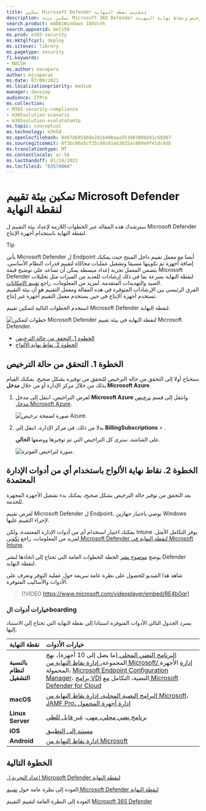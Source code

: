 ```yaml
---
title: تمكين Microsoft Defender لتقييم نقطة النهاية
description: تمكين بيئة Microsoft 365 Defender التجريبية أو التجريبية، بما في ذلك التحقق من حالة الترخيص ونقاط نهاية التهيئة
search.product: eADQiWindows 10XVcnh
search.appverid: met150
ms.prod: m365-security
ms.mktglfcycl: deploy
ms.sitesec: library
ms.pagetype: security
f1.keywords:
- NOCSH
ms.author: macapara
author: mjcaparas
ms.date: 07/09/2021
ms.localizationpriority: medium
manager: dansimp
audience: ITPro
ms.collection:
- M365-security-compliance
- m365solution-scenario
- m365solution-evalutatemtp
ms.topic: conceptual
ms.technology: m365d
ms.openlocfilehash: 846fd6854b8e2dcb408aaa55348380bb91c6b907
ms.sourcegitcommit: 6f3bc00a5cf25c48c61eb3835ac069e9f41dc4db
ms.translationtype: MT
ms.contentlocale: ar-SA
ms.lasthandoff: 01/24/2022
ms.locfileid: "63574004"
---
```

# <a name="enable-microsoft-defender-for-endpoint-evaluation-environment"></a>تمكين بيئة تقييم Microsoft Defender لنقطة النهاية


سترشدك هذه المقالة عبر الخطوات اللازمة لإعداد بيئة التقييم ل Microsoft Defender لنقطة النهاية باستخدام أجهزة الإنتاج. 


> [!TIP]
> يأتي Microsoft Defender ل Endpoint أيضا مع معمل تقييم داخل المنتج حيث يمكنك إضافة أجهزة تم تكوينها مسبقا وتشغيل عمليات محاكاة لتقييم قدرات النظام الأساسي. يتضمن المعمل تجربة إعداد مبسطة يمكن أن تساعد على توضيح قيمة Microsoft Defender لنقطة النهاية بسرعة بما في ذلك إرشادات للعديد من الميزات مثل تحليلات الصيد والتهديدات المتقدمة. لمزيد من المعلومات، راجع [تقييم الإمكانات](../defender-endpoint/evaluation-lab.md). <br> الفرق الرئيسي بين الإرشادات المتوفرة في هذه المقالة ومعمل التقييم هو أن بيئة التقييم تستخدم أجهزة الإنتاج في حين يستخدم معمل التقييم أجهزة غير إنتاج. 

استخدم الخطوات التالية لتمكين تقييم Microsoft Defender لنقطة النهاية.

![خطوات لتمكين Microsoft Defender لنقطة النهاية في بيئة تقييم Microsoft Defender.](../../media/defender/m365-defender-endpoint-eval-enable-steps.png)

- [الخطوة 1. التحقق من حالة الترخيص](#step-1-check-license-state)
- [الخطوة 2. نقاط نهاية الألواح](#step-2-onboard-endpoints-using-any-of-the-supported-management-tools)


## <a name="step-1-check-license-state"></a>الخطوة 1. التحقق من حالة الترخيص

ستحتاج أولا إلى التحقق من حالة الترخيص للتحقق من توفيره بشكل صحيح. يمكنك القيام بذلك من خلال مركز الإدارة أو من خلال **مدخل Microsoft Azure**.


1. لعرض التراخيص، انتقل إلى مدخل **Microsoft Azure** وانتقل إلى قسم [ترخيص مدخل Microsoft Azure](https://portal.azure.com/#blade/Microsoft_AAD_IAM/LicensesMenuBlade/Products).

   ![صورة لصفحة ترخيص Azure.](../../media/defender/atp-licensing-azure-portal.png)

1. بدلا من ذلك، في مركز الإدارة، انتقل إلى **BillingSubscriptions** > .

    على الشاشة، سترى كل التراخيص التي تم توفيرها ووضعها **الحالي**.

    ![صورة لتراخيص الفوترة.](../../media/defender/atp-billing-subscriptions.png)

## <a name="step-2-onboard-endpoints-using-any-of-the-supported-management-tools"></a>الخطوة 2. نقاط نهاية الألواح باستخدام أي من أدوات الإدارة المعتمدة

بعد التحقق من توفير حالة الترخيص بشكل صحيح، يمكنك بدء تشغيل الأجهزة المجهزة للخدمة. 

لغرض تقييم Microsoft Defender ل Endpoint، نوصي باختيار جهازين Windows لإجراء التقييم عليها.

يمكنك اختيار استخدام أي من أدوات الإدارة المعتمدة، ولكن Intune يوفر التكامل الأمثل. لمزيد من المعلومات، راجع [تكوين Microsoft Defender لنقطة النهاية في Microsoft Intune](/mem/intune/protect/advanced-threat-protection-configure#enable-microsoft-defender-for-endpoint-in-intune).

يوضح [موضوع نشر](../defender-endpoint/deployment-strategy.md) الخطة الخطوات العامة التي تحتاج إلى اتخاذها لنشر Defender لنقطة النهاية.  

شاهد هذا الفيديو للحصول على نظرة عامة سريعة حول عملية التوفر وتعرف على الأدوات والأساليب المتوفرة.

> [!VIDEO https://www.microsoft.com/videoplayer/embed/RE4bGqr]

### <a name="onboarding-tool-options"></a>خيارات أدوات الboarding

يسرد الجدول التالي الأدوات المتوفرة استنادا إلى نقطة النهاية التي تحتاج إلى الاستناد إليها.

نقطة النهاية | خيارات الأدوات
:---|:---
**بالنسبة لنظام التشغيل** | [البرنامج النصي المحلي (](../defender-endpoint/configure-endpoints-script.md)ما يصل إلى 10 أجهزة[](../defender-endpoint/configure-endpoints-gp.md))، نهج المجموعة[، إدارة نقاط النهاية من Microsoft/ إدارة](../defender-endpoint/configure-endpoints-mdm.md) الأجهزة المحمولة، [Microsoft Endpoint Configuration Manager](../defender-endpoint/configure-endpoints-sccm.md)، [برامج VDI](../defender-endpoint/configure-endpoints-vdi.md) النصية، التكامل [مع Microsoft Defender for Cloud](../defender-endpoint/configure-server-endpoints.md#integration-with-azure-defender)
**macOS** | [البرامج النصية المحلية](../defender-endpoint/mac-install-manually.md)[، إدارة نقاط النهاية من Microsoft](../defender-endpoint/mac-install-with-intune.md)، [JAMF Pro](../defender-endpoint/mac-install-with-jamf.md)[، إدارة أجهزة المحمول](../defender-endpoint/mac-install-with-other-mdm.md)
**Linux Server** | [برنامج نصي محلي](../defender-endpoint/linux-install-manually.md)[، مهى](../defender-endpoint/linux-install-with-puppet.md)، [غير قابل للطي](../defender-endpoint/linux-install-with-ansible.md)
**iOS** | [مستند إلى التطبيق](../defender-endpoint/ios-install.md)
**Android** | [إدارة نقاط النهاية من Microsoft](../defender-endpoint/android-intune.md)



## <a name="next-step"></a>الخطوة التالية
[إعداد التجربة ل Microsoft Defender لنقطة النهاية](eval-defender-endpoint-pilot.md)
 
العودة إلى نظرة عامة حول [تقييم Microsoft Defender لنقطة النهاية](eval-defender-endpoint-overview.md)

العودة إلى النظرة العامة لتقييم التقييم [Microsoft 365 Defender](eval-overview.md)
